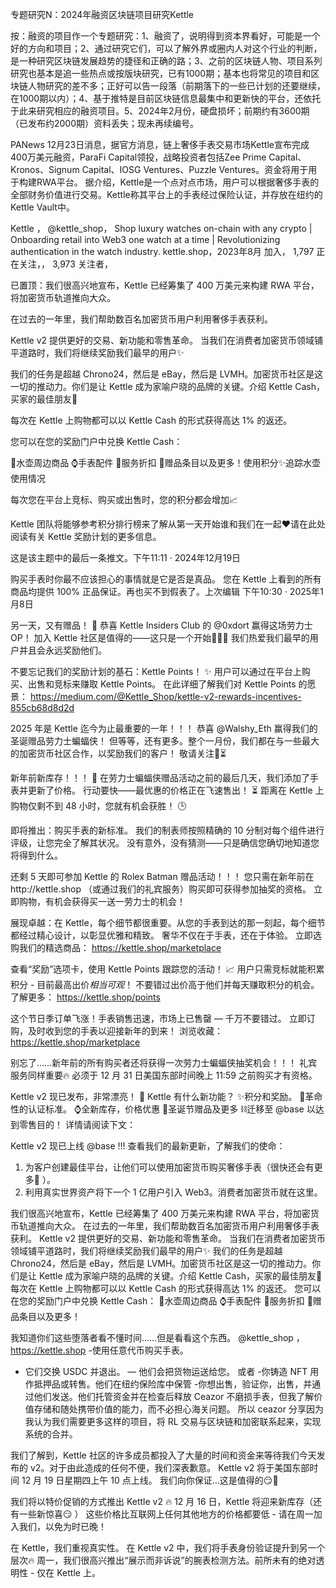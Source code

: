 专题研究N：2024年融资区块链项目研究Kettle

按：融资的项目作一个专题研究：1、融资了，说明得到资本界看好，可能是一个好的方向和项目；2、通过研究它们，可以了解外界或圈内人对这个行业的判断，是一种研究区块链发展趋势的捷径和正确的路；3、之前的区块链人物、项目系列研究也基本是追一些热点或按版块研究，已有1000期；基本也将常见的项目和区块链人物研究的差不多；正好可以告一段落（前期落下的一些已计划的还要继续，在1000期以内）；4、基于推特是目前区块链信息最集中和更新快的平台，还依托于此来研究相应的融资项目。5、2024年2月份，硬盘损坏；前期约有3600期（已发布约2000期）资料丢失；现未再续编号。

PANews 12月23日消息，据官方消息，链上奢侈手表交易市场Kettle宣布完成400万美元融资，ParaFi Capital领投，战略投资者包括Zee Prime Capital、Kronos、Signum Capital、IOSG Ventures、Puzzle Ventures。资金将用于用于构建RWA平台。
据介绍，Kettle是一个点对点市场，用户可以根据奢侈手表的全部财务价值进行交易。Kettle称其平台上的手表经过保险认证，并存放在纽约的Kettle Vault中。

Kettle
，
@kettle_shop，
Shop luxury watches on-chain with any crypto | Onboarding retail into Web3 one watch at a time | Revolutionizing authentication in the watch industry.
kettle.shop，2023年8月 加入，
1,797 正在关注，，
3,973 关注者，


已置顶：我们很高兴地宣布，Kettle 已经筹集了 400 万美元来构建 RWA 平台，将加密货币轨道推向大众。

在过去的一年里，我们帮助数百名加密货币用户利用奢侈手表获利。

Kettle v2 提供更好的交易、新功能和零售革命。 当我们在消费者加密货币领域铺平道路时，我们将继续奖励我们最早的用户✨

我们的任务是超越 Chrono24，然后是 eBay，然后是 LVMH。加密货币社区是这一切的推动力。你们是让 Kettle 成为家喻户晓的品牌的关键。介绍 Kettle Cash，买家的最佳朋友🤑

每次在 Kettle 上购物都可以以 Kettle Cash 的形式获得高达 1% 的返还。

您可以在您的奖励门户中兑换 Kettle Cash：

👕水壶周边商品
⌚️手表配件
🔧服务折扣
🎁赠品条目以及更多！使用积分✨追踪水壶使用情况

每次您在平台上竞标、购买或出售时，您的积分都会增加📈

Kettle 团队将能够参考积分排行榜来了解从第一天开始谁和我们在一起❤️请在此处阅读有关 Kettle 奖励计划的更多信息。

这是该主题中的最后一条推文。下午11:11 · 2024年12月19日

购买手表时你最不应该担心的事情就是它是否是真品。
您在 Kettle 上看到的所有商品均提供 100% 正品保证。再也买不到假表了。上次编辑
下午10:30 · 2025年1月8日

另一天，又有赠品！ 🎁
恭喜 Kettle Insiders Club 的
@0xdort
赢得这场劳力士 OP！
加入 Kettle 社区是值得的——这只是一个开始👀🚀🔥
我们热爱我们最早的用户并且会永远奖励他们。

不要忘记我们的奖励计划的基石：Kettle Points！ ✨
用户可以通过在平台上购买、出售和竞标来赚取 Kettle Points。
在此详细了解我们对 Kettle Points 的愿景：
https://medium.com/@Kettle_Shop/kettle-v2-rewards-incentives-855cb68d8d2d

2025 年是 Kettle 迄今为止最重要的一年！！！
恭喜
@Walshy_Eth
赢得我们的圣诞赠品劳力士蝙蝠侠！
但等等，还有更多。整个一月份，我们都在与一些最大的加密货币社区合作，以奖励我们的客户！
敬请关注👀⏳

新年前新库存！！！ 🎉
在劳力士蝙蝠侠赠品活动之前的最后几天，我们添加了手表并更新了价格。
行动要快——最优惠的价格正在飞速售出！ ⏳
距离在 Kettle 上购物仅剩不到 48 小时，您就有机会获胜！ 🕒

即将推出：购买手表的新标准。
我们的制表师按照精确的 10 分制对每个组件进行评级，让您完全了解其状况。
没有意外，没有猜测——只是确信您确切地知道您将得到什么。

还剩 5 天即可参加 Kettle 的 Rolex Batman 赠品活动！！！
您只需在新年前在http://kettle.shop （或通过我们的礼宾服务）购买即可获得参加抽奖的资格。
立即购物，有机会获得买一送一劳力士的机会！

展现卓越：在 Kettle，每个细节都很重要。从您的手表到达的那一刻起，每个细节都经过精心设计，以彰显优雅和精致。
奢华不仅在于手表，还在于体验。
立即选购我们的精选商品： https://kettle.shop/marketplace

查看“奖励”选项卡，使用 Kettle Points 跟踪您的活动！ 📈
用户只需竞标就能积累积分 - 目前最高出价*相当可观*！
不要错过出价高于他们并每天赚取积分的机会。
了解更多： https://kettle.shop/points

这个节日季订单飞涨！手表销售迅速，市场上已售罄 — 千万不要错过。
立即订购，及时收到您的手表以迎接新年的到来！
浏览收藏： https://kettle.shop/marketplace

别忘了……新年前的所有购买者还将获得一次劳力士蝙蝠侠抽奖机会！！！
礼宾服务同样重要🔥
必须于 12 月 31 日美国东部时间晚上 11:59 之前购买才有资格。

Kettle v2 现已发布，非常漂亮！ 🤩
Kettle 有什么新功能？
✨积分和奖励。
🔎革命性的认证标准。
⌚️全新库存，价格优惠
🎄圣诞节赠品及更多
⛓️迁移至
@base
以达到零售目的！
详情请阅读下文：

Kettle v2 现已上线
@base
 !!!
查看我们的最新更新，了解我们的使命：
1. 为客户创建最佳平台，让他们可以使用加密货币购买奢侈手表（很快还会有更多👀 ）。
2. 利用真实世界资产将下一个 1 亿用户引入 Web3。消费者加密货币就在这里。

我们很高兴地宣布，Kettle 已经筹集了 400 万美元来构建 RWA 平台，将加密货币轨道推向大众。
在过去的一年里，我们帮助数百名加密货币用户利用奢侈手表获利。
Kettle v2 提供更好的交易、新功能和零售革命。 
当我们在消费者加密货币领域铺平道路时，我们将继续奖励我们最早的用户✨
我们的任务是超越 Chrono24，然后是 eBay，然后是 LVMH。加密货币社区是这一切的推动力。你们是让 Kettle 成为家喻户晓的品牌的关键。介绍 Kettle Cash，买家的最佳朋友🤑
每次在 Kettle 上购物都可以以 Kettle Cash 的形式获得高达 1% 的返还。
您可以在您的奖励门户中兑换 Kettle Cash：
👕水壶周边商品
⌚️手表配件
🔧服务折扣
🎁赠品条目以及更多！

我知道你们这些堕落者看不懂时间……但是看看这个东西。
@kettle_shop
，
https://kettle.shop
-使用任意代币购买手表。
- 它们交换 USDC 并退出。
— 他们会把货物运送给您。
或者
-你铸造 NFT 用作抵押品或转售。他们在纽约保险库中保管
-你想出售，验证你，出售，并通过他们发送。他们托管资金并在检查后释放
Ceazor 不磨损手表，但我了解价值存储和随处携带价值的能力，而不必担心海关问题。
所以 ceazor 分享因为我认为我们需要更多这样的项目，将 RL 交易与区块链和加密联系起来，实现系统的合并。

我们了解到，Kettle 社区的许多成员都投入了大量的时间和资金来等待我们今天发布的 v2。对于由此造成的任何不便，我们深表歉意。
Kettle v2 将于美国东部时间 12 月 19 日星期四上午 10 点上线。
我们向你保证...这是值得的😏🚀

我们将以特价促销的方式推出 Kettle v2 🔥
12 月 16 日，Kettle 将迎来新库存（还有一些新惊喜😏 ）
这些价格比互联网上任何其他地方的价格都要低 - 请在周一加入我们，以免为时已晚！

在 Kettle，我们重视真实性。
在 Kettle v2 中，我们将手表身份验证提升到另一个层次🔥
周一，我们很高兴推出“展示而非诉说”的腕表检测方法。前所未有的绝对透明性 - 仅在 Kettle 上。
